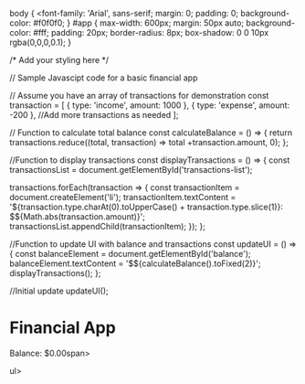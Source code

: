 <!DOCTYPE html>
<html lang=''en''>
  <head>
  <meta charset="UTF-8">
    <meta name="viewport" content="width=device-width, initial-scale=1.0">
    <link rel= "stylesheet" href="style.css">
    <title>Financial Literacy</title>
  </head>  
  <body>  
    <div id=''app''>
      <! -- Your app content goes here -->
    </div>  
    <script src="https://unpkg.com/vue@next"></script>
  </body>  
</html>  

body {
<font-family: 'Arial', sans-serif;
margin: 0;
  padding: 0;
  background-color: #f0f0f0;
  }
  #app {
  max-width: 600px;
  margin: 50px auto;
  background-color: #fff;
  padding: 20px;
  border-radius: 8px;
  box-shadow: 0 0 10px rgba(0,0,0,0.1);
  }

  /* Add your styling here */

  // Sample Javascipt code for a basic financial app

  // Assume you have an array of transactions for demonstration
  const transaction = [
  { type: 'income', amount: 1000 },
  { type: 'expense', amount: -200 },
  //Add more transactions as needed
  ];

  // Function to calculate total balance
  const calculateBalance = () => {
  return transactions.reduce((total, transaction) => total +transaction.amount, 0);
  };

  //Function to display transactions
  const displayTransactions = () => {
  const transactionsList = document.getElementById('transactions-list');

  transactions.forEach(transaction => {
  const transactionItem = document.createElement('li');
  transactionItem.textContent = '${transaction.type.charAt(0).toUpperCase() + transaction.type.slice(1)}: $${Math.abs(transaction.amount)}';
  transactionsList.appendChild(transactionItem);
  });
  };

  //Function to update UI with balance and transactions
  const updateUI = () => {
  const balanceElement = document.getElementById('balance');
  balanceElement.textContent = '$${calculateBalance().toFixed(2)}';
  displayTransactions();
  };  

  //Initial update
updateUI();

  <div id='app'>
    <h1>Financial App</h1>
<p>Balance: <span id='balance'>$0.00</span>span></p>
    <ul id='transactions-list'></ul>ul>
  </div>
  
  
 
  
